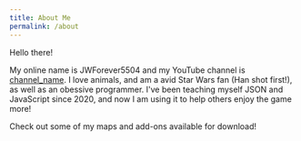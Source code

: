 ```yaml
---
title: About Me
permalink: /about
---
```


Hello there!

My online name is JWForever5504 and my YouTube channel is [channel_name](https://www.youtube.com/channel/UCW_dsmLJe5dIrVw34y9IOew). I love animals, and am a avid Star Wars fan (Han shot first!), as well as an obessive programmer. I've been teaching myself JSON and JavaScript since 2020, and now I am using it to help others enjoy the game more!

Check out some of my maps and add-ons available for download!
